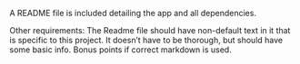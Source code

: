 A README file is included detailing the app and all dependencies.

Other requirements:
The Readme file should have non-default text in it that is specific to this project. It doesn’t have to be thorough, but should have some basic info. Bonus points if correct markdown is used.

